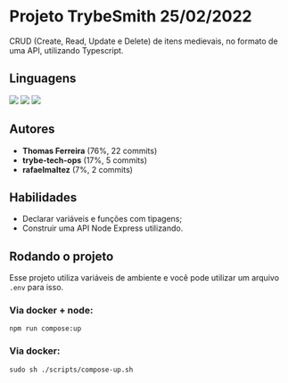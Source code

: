 # Projeto TrybeSmith 25/02/2022
CRUD (Create, Read, Update e Delete) de itens medievais, no formato de uma API, utilizando Typescript.

## Linguagens
<div style="display: inline_block">
  <img src="https://img.shields.io/badge/typescript-3178C6?style=for-the-badge&logo=typescript&logoColor=fff&logoWidth=20"/>
  <img src="https://img.shields.io/badge/dockerfile-2496ED?style=for-the-badge&logo=docker&logoColor=fff&logoWidth=20"/>
  <img src="https://img.shields.io/badge/shell-4EAA25?style=for-the-badge&logo=gnubash&logoColor=fff&logoWidth=20"/>
</div>

## Autores
- **Thomas Ferreira** (76%, 22 commits)
- **trybe-tech-ops** (17%, 5 commits)
- **rafaelmaltez** (7%, 2 commits)

## Habilidades
- Declarar variáveis e funções com tipagens;
- Construir uma API Node Express utilizando.

## Rodando o projeto
Esse projeto utiliza variáveis de ambiente e você pode utilizar um arquivo `.env` para isso.

### Via docker + node:
```
npm run compose:up
```

### Via docker:
```
sudo sh ./scripts/compose-up.sh
```
